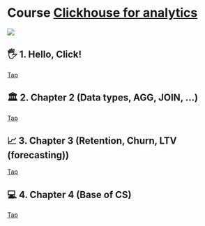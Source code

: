 # Course [Clickhouse for analytics](https://stepik.org/course/100210/syllabus)

![](img/thanos-meme-d67821bc55ddb1867dc72573417d5)


## 🖐 1. Hello, Click!
[Tap](https://github.com/urevoleg/course-clickhouse-analytics/tree/main/labs/1_Hello)

## 🏛 2. Chapter 2 (Data types, AGG, JOIN, ...)
[Tap](https://github.com/urevoleg/course-clickhouse-analytics/tree/main/labs/2_My%20first%20SQL)

## 📈 3. Chapter 3 (Retention, Churn, LTV (forecasting))
[Tap]()

## 💻 4. Chapter 4 (Base of CS)
[Tap]()

